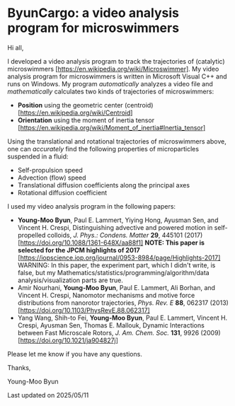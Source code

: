 # ByunCargo: a video analysis program for microswimmers

Hi all,

I developed a video analysis program to track the trajectories of (catalytic) microswimmers [https://en.wikipedia.org/wiki/Microswimmer].
My video analysis program for microswimmers is written in Microsoft Visual C++ and runs on Windows.
My program *automatically* analyzes a video file and *mathematically* calculates two kinds of trajectories of microswimmers:
- **Position** using the geometric center (centroid) [https://en.wikipedia.org/wiki/Centroid]
- **Orientation** using the moment of inertia tensor [https://en.wikipedia.org/wiki/Moment_of_inertia#Inertia_tensor]

Using the translational and rotational trajectories of microswimmers above, one can *accurately* find the following properties of microparticles suspended in a fluid:
- Self-propulsion speed
- Advection (flow) speed
- Translational diffusion coefficients along the principal axes
- Rotational diffusion coefficient 

I used my video analysis program in the following papers:
- **Young-Moo Byun**, Paul E. Lammert, Yiying Hong, Ayusman Sen, and Vincent H. Crespi, Distinguishing advective and powered motion in self-propelled colloids, *J. Phys.: Condens. Matter* **29**, 445101 (2017) [https://doi.org/10.1088/1361-648X/aa88f1] **NOTE: This paper is selected for the JPCM highlights of 2017** [https://iopscience.iop.org/journal/0953-8984/page/Highlights-2017] WARNING: In this paper, the experiment part, which I didn't write, is false, but my Mathematics/statistics/programming/algorithm/data analysis/visualization parts are true.
- Amir Nourhani, **Young-Moo Byun**, Paul E. Lammert, Ali Borhan, and Vincent H. Crespi, Nanomotor mechanisms and motive force distributions from nanorotor trajectories, *Phys. Rev. E* **88**, 062317 (2013) [https://doi.org/10.1103/PhysRevE.88.062317]
- Yang Wang, Shih-to Fei, **Young-Moo Byun**, Paul E. Lammert, Vincent H. Crespi, Ayusman Sen, Thomas E. Mallouk, Dynamic Interactions between Fast Microscale Rotors, *J. Am. Chem. Soc.* **131**, 9926 (2009) [https://doi.org/10.1021/ja904827j]

Please let me know if you have any questions.

Thanks,

Young-Moo Byun

Last updated on 2025/05/11
